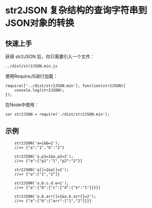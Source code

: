 str2JSON 复杂结构的查询字符串到JSON对象的转换
====

## 快速上手

获得 str2JSON 后，你只需要引入一个文件：

```
../dist/str2JSON.min.js
```

使用RequireJS进行加载：

```
require(['../dist/str2JSON.min'], function(str2JSON){
    console.log(str2JSON);
});
```

在Node中使用：

```
var str2JSON = require('./dist/str2JSON.min');
```

## 示例
```
    str2JSON('a=1&b=2');
    //=> {"a":"1","b":"2"}

    str2JSON('a.p1=1&a.p2=2');
    //=> {"a":{"p1":"1","p2":"2"}}
    
    str2JSON('a[]=1&a[]=2');
    //=> {"a":["1","2"]}
    
    str2JSON('a.b.c.d.e=1');
    //=> {"a":{"b":{"c":{"d":{"e":"1"}}}}}
    
    str2JSON('a.b.arr[]=1&a.b.arr[]=2');
    //=> {"a":{"b":{"arr":["1","2"]}}}
```